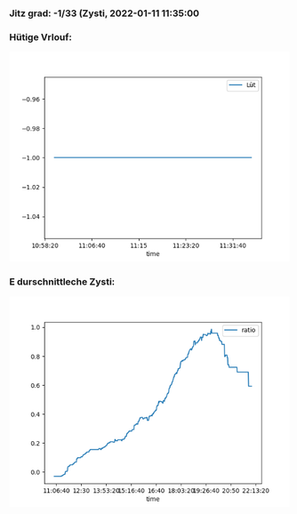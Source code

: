 ### Jitz grad: -1/33 (Zysti, 2022-01-11 11:35:00

### Hütige Vrlouf:
![Graph](Today.png)

### E durschnittleche Zysti:
![Graph](Zysti.png)